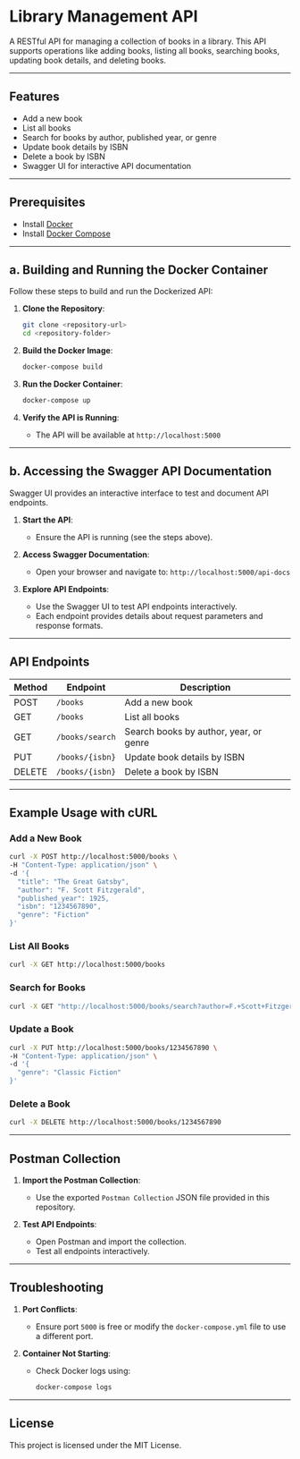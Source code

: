 # Library Management API

A RESTful API for managing a collection of books in a library. This API supports operations like adding books, listing all books, searching books, updating book details, and deleting books.

---

## Features
- Add a new book
- List all books
- Search for books by author, published year, or genre
- Update book details by ISBN
- Delete a book by ISBN
- Swagger UI for interactive API documentation

---

## Prerequisites
- Install [Docker](https://docs.docker.com/get-docker/)
- Install [Docker Compose](https://docs.docker.com/compose/install/)

---

## a. Building and Running the Docker Container

Follow these steps to build and run the Dockerized API:

1. **Clone the Repository**:
   ```bash
   git clone <repository-url>
   cd <repository-folder>
   ```

2. **Build the Docker Image**:
   ```bash
   docker-compose build
   ```

3. **Run the Docker Container**:
   ```bash
   docker-compose up
   ```

4. **Verify the API is Running**:
   - The API will be available at `http://localhost:5000`

---

## b. Accessing the Swagger API Documentation

Swagger UI provides an interactive interface to test and document API endpoints.

1. **Start the API**:
   - Ensure the API is running (see the steps above).

2. **Access Swagger Documentation**:
   - Open your browser and navigate to: `http://localhost:5000/api-docs`

3. **Explore API Endpoints**:
   - Use the Swagger UI to test API endpoints interactively.
   - Each endpoint provides details about request parameters and response formats.

---

## API Endpoints

| Method | Endpoint               | Description                              |
|--------|------------------------|------------------------------------------|
| POST   | `/books`               | Add a new book                          |
| GET    | `/books`               | List all books                          |
| GET    | `/books/search`        | Search books by author, year, or genre  |
| PUT    | `/books/{isbn}`        | Update book details by ISBN             |
| DELETE | `/books/{isbn}`        | Delete a book by ISBN                   |

---

## Example Usage with cURL

### Add a New Book
```bash
curl -X POST http://localhost:5000/books \
-H "Content-Type: application/json" \
-d '{
  "title": "The Great Gatsby",
  "author": "F. Scott Fitzgerald",
  "published_year": 1925,
  "isbn": "1234567890",
  "genre": "Fiction"
}'
```

### List All Books
```bash
curl -X GET http://localhost:5000/books
```

### Search for Books
```bash
curl -X GET "http://localhost:5000/books/search?author=F.+Scott+Fitzgerald"
```

### Update a Book
```bash
curl -X PUT http://localhost:5000/books/1234567890 \
-H "Content-Type: application/json" \
-d '{
  "genre": "Classic Fiction"
}'
```

### Delete a Book
```bash
curl -X DELETE http://localhost:5000/books/1234567890
```

---

## Postman Collection

1. **Import the Postman Collection**:
   - Use the exported `Postman Collection` JSON file provided in this repository.

2. **Test API Endpoints**:
   - Open Postman and import the collection.
   - Test all endpoints interactively.

---

## Troubleshooting

1. **Port Conflicts**:
   - Ensure port `5000` is free or modify the `docker-compose.yml` file to use a different port.

2. **Container Not Starting**:
   - Check Docker logs using:
     ```bash
     docker-compose logs
     ```

---

## License
This project is licensed under the MIT License.
